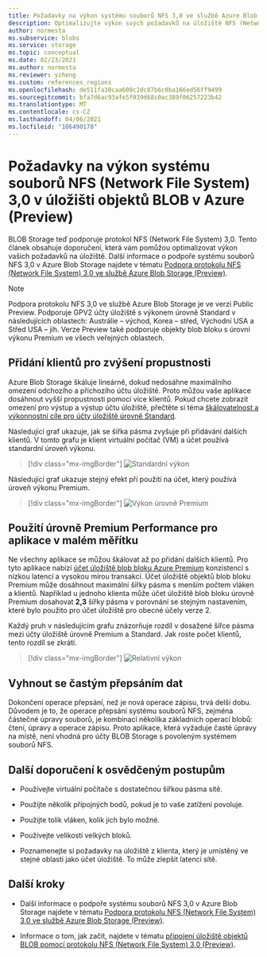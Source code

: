 ```yaml
---
title: Požadavky na výkon systému souborů NFS 3,0 ve službě Azure Blob Storage (Preview) | Microsoft Docs
description: Optimalizujte výkon svých požadavků na úložiště NFS (Network File System) 3,0 pomocí doporučení v tomto článku.
author: normesta
ms.subservice: blobs
ms.service: storage
ms.topic: conceptual
ms.date: 02/23/2021
ms.author: normesta
ms.reviewer: yzheng
ms.custom: references_regions
ms.openlocfilehash: de511fa30caa608c2dc87b6c0ba166ed56ff9499
ms.sourcegitcommit: bfa7d6ac93afe5f039d68c0ac389f06257223b42
ms.translationtype: MT
ms.contentlocale: cs-CZ
ms.lasthandoff: 04/06/2021
ms.locfileid: "106490178"
---
```

# <a name="network-file-system-nfs-30-performance-considerations-in-azure-blob-storage-preview"></a>Požadavky na výkon systému souborů NFS (Network File System) 3,0 v úložišti objektů BLOB v Azure (Preview)

BLOB Storage teď podporuje protokol NFS (Network File System) 3,0. Tento článek obsahuje doporučení, která vám pomůžou optimalizovat výkon vašich požadavků na úložiště. Další informace o podpoře systému souborů NFS 3,0 v Azure Blob Storage najdete v tématu [Podpora protokolu NFS (Network File System) 3,0 ve službě Azure Blob Storage (Preview)](network-file-system-protocol-support.md).

> [!NOTE]
> Podpora protokolu NFS 3,0 ve službě Azure Blob Storage je ve verzi Public Preview. Podporuje GPV2 účty úložiště s výkonem úrovně Standard v následujících oblastech: Austrálie – východ, Korea – střed, Východní USA a Střed USA – jih. Verze Preview také podporuje objekty blob bloku s úrovní výkonu Premium ve všech veřejných oblastech.

## <a name="add-clients-to-increase-throughput"></a>Přidání klientů pro zvýšení propustnosti 

Azure Blob Storage škáluje lineárně, dokud nedosáhne maximálního omezení odchozího a příchozího účtu úložiště. Proto můžou vaše aplikace dosáhnout vyšší propustnosti pomocí více klientů.  Pokud chcete zobrazit omezení pro výstup a výstup účtu úložiště, přečtěte si téma [škálovatelnost a výkonnostní cíle pro účty úložiště úrovně Standard](../common/scalability-targets-standard-account.md).

Následující graf ukazuje, jak se šířka pásma zvyšuje při přidávání dalších klientů. V tomto grafu je klient virtuální počítač (VM) a účet používá standardní úroveň výkonu. 

> [!div class="mx-imgBorder"]
> ![Standardní výkon](./media/network-file-system-protocol-support-performance/standard-performance-tier.png)

Následující graf ukazuje stejný efekt při použití na účet, který používá úroveň výkonu Premium.

> [!div class="mx-imgBorder"]
> ![Výkon úrovně Premium](./media/network-file-system-protocol-support-performance/premium-performance-tier.png)

## <a name="use-premium-performance-tier-for-small-scale-applications"></a>Použití úrovně Premium Performance pro aplikace v malém měřítku

Ne všechny aplikace se můžou škálovat až po přidání dalších klientů. Pro tyto aplikace nabízí [účet úložiště blob bloku Azure Premium](storage-blob-create-account-block-blob.md) konzistenci s nízkou latencí a vysokou mírou transakcí. Účet úložiště objektů blob bloku Premium může dosáhnout maximální šířky pásma s menším počtem vláken a klientů. Například u jednoho klienta může účet úložiště blob bloku úrovně Premium dosahovat **2,3** šířky pásma v porovnání se stejným nastavením, které bylo použito pro účet úložiště pro obecné účely verze 2. 

Každý pruh v následujícím grafu znázorňuje rozdíl v dosažené šířce pásma mezi účty úložiště úrovně Premium a Standard. Jak roste počet klientů, tento rozdíl se zkrátí.  

> [!div class="mx-imgBorder"]
> ![Relativní výkon](./media/network-file-system-protocol-support-performance/relative-performance.png)

## <a name="avoid-frequent-overwrites-on-data"></a>Vyhnout se častým přepsáním dat

Dokončení operace přepsání, než je nová operace zápisu, trvá delší dobu. Důvodem je to, že operace přepsání systému souborů NFS, zejména částečné úpravy souborů, je kombinací několika základních operací blobů: čtení, úpravy a operace zápisu. Proto aplikace, která vyžaduje časté úpravy na místě, není vhodná pro účty BLOB Storage s povoleným systémem souborů NFS. 

## <a name="other-best-practice-recommendations"></a>Další doporučení k osvědčeným postupům 

- Používejte virtuální počítače s dostatečnou šířkou pásma sítě.

- Použijte několik přípojných bodů, pokud je to vaše zatížení povoluje.

- Použijte tolik vláken, kolik jich bylo možné.

- Používejte velikosti velkých bloků.

- Poznamenejte si požadavky na úložiště z klienta, který je umístěný ve stejné oblasti jako účet úložiště. To může zlepšit latenci sítě.

## <a name="next-steps"></a>Další kroky

- Další informace o podpoře systému souborů NFS 3,0 v Azure Blob Storage najdete v tématu [Podpora protokolu NFS (Network File System) 3,0 ve službě Azure Blob Storage (Preview)](network-file-system-protocol-support.md).

- Informace o tom, jak začít, najdete v tématu [připojení úložiště objektů BLOB pomocí protokolu NFS (Network File System) 3,0 (Preview)](network-file-system-protocol-support-how-to.md).
